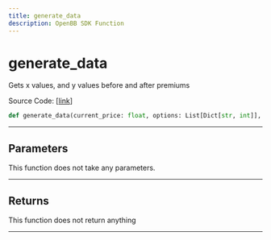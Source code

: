 ```yaml
---
title: generate_data
description: OpenBB SDK Function
---
```


# generate_data

Gets x values, and y values before and after premiums

Source Code: [[link](https://github.com/OpenBB-finance/OpenBBTerminal/tree/main/openbb_terminal/stocks/options/yfinance_model.py#L287)]

```python
def generate_data(current_price: float, options: List[Dict[str, int]], underlying: int) -> Tuple[List[float], List[float], List[float]]
```

---

## Parameters

This function does not take any parameters.

---

## Returns

This function does not return anything

---

